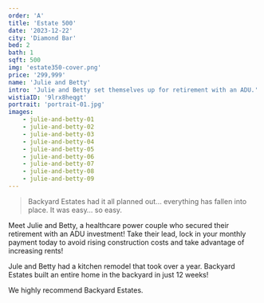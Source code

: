 ```yaml
---
order: 'A'
title: 'Estate 500'
date: '2023-12-22'
city: 'Diamond Bar'
bed: 2
bath: 1
sqft: 500
img: 'estate350-cover.png'
price: '299,999'
name: 'Julie and Betty'
intro: 'Julie and Betty set themselves up for retirement with an ADU.'
wistiaID: '9lrx8heqgt'
portrait: 'portrait-01.jpg'
images:
    - julie-and-betty-01
    - julie-and-betty-02
    - julie-and-betty-03
    - julie-and-betty-04
    - julie-and-betty-05
    - julie-and-betty-06
    - julie-and-betty-07
    - julie-and-betty-08
    - julie-and-betty-09
---
```


> Backyard Estates had it all planned out… everything has fallen into place. It was easy… so easy.

Meet Julie and Betty, a healthcare power couple who secured their retirement with an ADU investment! Take their lead, lock in your monthly payment today to avoid rising construction costs and take advantage of increasing rents!

Jule and Betty had a kitchen remodel that took over a year. Backyard Estates built an entire home in the backyard in just 12 weeks!

We highly recommend Backyard Estates.
